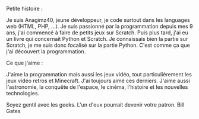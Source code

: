 Petite histoire :

Je suis Anagimz40, jeune développeur, je code surtout dans les languages web (HTML, PHP, ...). Je suis passionné par la programmation depuis mes 9 ans, j'ai commencé à faire de petits jeux sur Scratch. Puis plus tard, j'ai eu un livre qui concernait Python et Scratch. Je connaissais bien la partie sur Scratch, je me suis donc focalisé sur la partie Python. C'est comme ça que j'ai découvert la programmation.

Ce que j'aime :

J'aime la programmation mais aussi les jeux vidéo, tout particulièrement les jeux vidéo retros et Minecraft. J'ai toujours aimé ces derniers. J'aime aussi l'astronomie, la conquête de l'espace, le cinéma, l'histoire et les nouvelles technologies.

Soyez gentil avec les geeks. L'un d'eux pourrait devenir votre patron. Bill Gates
